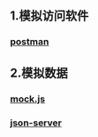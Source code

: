 ## 1.模拟访问软件

### [postman](https://www.postman.com/)

## 2.模拟数据
### [mock.js](http://mockjs.com/)

### [json-server](https://blog.csdn.net/u012149969/article/details/108394159?ops_request_misc=%257B%2522request%255Fid%2522%253A%2522168404965416800192220138%2522%252C%2522scm%2522%253A%252220140713.130102334.pc%255Fall.%2522%257D&request_id=168404965416800192220138&biz_id=0&utm_medium=distribute.pc_search_result.none-task-blog-2~all~first_rank_ecpm_v1~rank_v31_ecpm-2-108394159-null-null.142^v87^control,239^v2^insert_chatgpt&utm_term=json-server%E6%9F%A5%E8%AF%A2%E5%AF%B9%E8%B1%A1&spm=1018.2226.3001.4187)